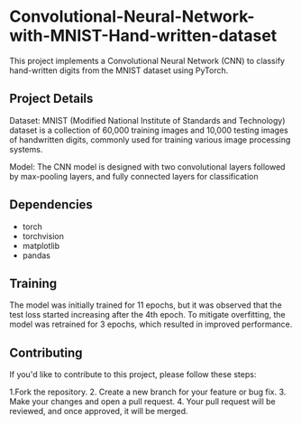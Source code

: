 # Convolutional-Neural-Network-with-MNIST-Hand-written-dataset

This project implements a Convolutional Neural Network (CNN) to classify hand-written digits from the MNIST dataset using PyTorch.

## Project Details
Dataset: MNIST (Modified National Institute of Standards and Technology) dataset is a collection of 60,000 training images and 10,000 testing images of handwritten digits, commonly used for training various image processing systems.

Model: The CNN model is designed with two convolutional layers followed by max-pooling layers, and fully connected layers for classification


## Dependencies

- torch
- torchvision
- matplotlib
- pandas

## Training 

The model was initially trained for 11 epochs, but it was observed that the test loss started increasing after the 4th epoch. To mitigate overfitting, the model was retrained for 3 epochs, which resulted in improved performance.

## Contributing
If you'd like to contribute to this project, please follow these steps:

  1.Fork the repository.
  2. Create a new branch for your feature or bug fix.
  3. Make your changes and open a pull request.
  4. Your pull request will be reviewed, and once approved, it will be merged.

